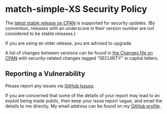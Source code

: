 # match-simple-XS Security Policy

The [latest stable release on CPAN](https://metacpan.org/release/match-simple-XS)
is supported for security updates. (By convention, releases with an underscore
in their version number are not considered to be stable releases.)

If you are using an older release, you are advised to upgrade.

A list of changes between versions can be found in
[the Changes file on CPAN](https://metacpan.org/changes/distribution/match-simple-XS)
with security-related changes tagged "SECURITY" in capital letters.

## Reporting a Vulnerability

Please report any issues via [GitHub Issues](https://github.com/tobyink/p5-match-simple-xs/issues).

If you are concerned that some of the details of your report may lead to an
exploit being made public, then keep your issue report vague, and email the
details to me directly. My email address can be found on my
[GitHub profile](https://github.com/tobyink).
